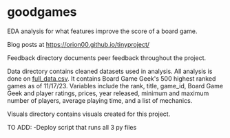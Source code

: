 # goodgames
EDA analysis for what features improve the score of a board game.

Blog posts at https://orion00.github.io/tinyproject/

Feedback directory documents peer feedback throughout the project.

Data directory contains cleaned datasets used in analysis. All analysis is done on [full_data.csv](data/full_data.csv). It contains Board Game Geek's 500 highest ranked games as of 11/17/23. Variables include the rank, title, game_id, Board Game Geek and player ratings, prices, year released, minimum and maximum number of players, average playing time, and a list of mechanics.

Visuals directory contains visuals created for this project.

TO ADD:
-Deploy script that runs all 3 py files